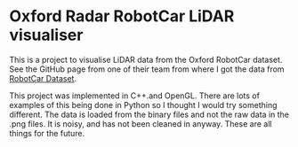 # Oxford Radar RobotCar LiDAR visualiser
This is a project to visualise LiDAR data from the Oxford RobotCar dataset. See the GitHub page from one of their team from where I got the data from [RobotCar Dataset](https://dbarnes.github.io/radar-robotcar-dataset/). 

This project was implemented in C++.and OpenGL. There are lots of examples of this being done in Python so I thought I would try something different. The data is loaded from the binary files and not the raw data in the .png files. It is noisy, and has not been cleaned in anyway. These are all things for the future. 


